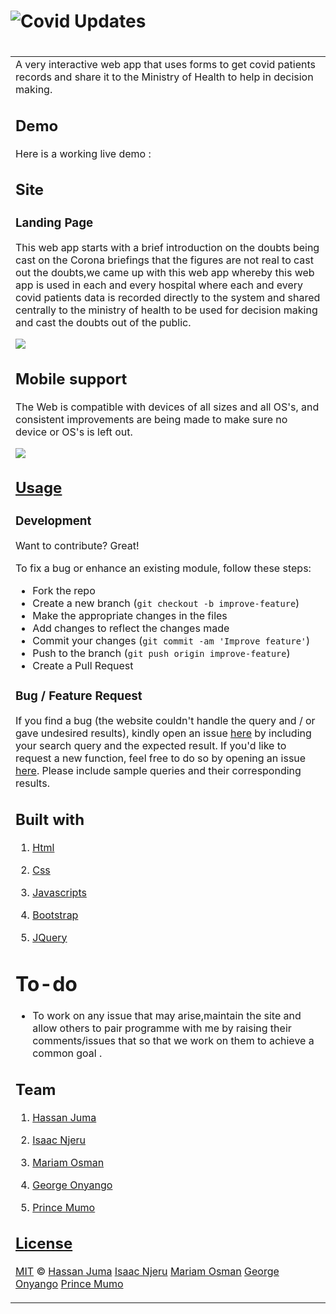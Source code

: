 # ![Covid Updates](./IMAGES/c6.jpg)

#

<table>
<tr>
<td>
  A very interactive  web app that uses forms to get covid patients records and share it to the Ministry of Health to help in decision making.

## Demo

Here is a working live demo :

## Site

### Landing Page

This web app starts with a brief introduction on the doubts being cast on the Corona briefings that the figures are not real to cast out the doubts,we came up with this web app whereby this web app is used in each and every hospital where each and every covid patients data is recorded directly to the system and shared centrally to the ministry of health to be used for decision making and cast the doubts out of the public.

![](https://github.com/HASSAN1A/Covid-Updates)

## Mobile support

The Web is compatible with devices of all sizes and all OS's, and consistent improvements are being made to make sure no device or OS's is left out.

![](https://github.com/Covid-Updates)

## [Usage]()

### Development

Want to contribute? Great!

To fix a bug or enhance an existing module, follow these steps:

- Fork the repo
- Create a new branch (`git checkout -b improve-feature`)
- Make the appropriate changes in the files
- Add changes to reflect the changes made
- Commit your changes (`git commit -am 'Improve feature'`)
- Push to the branch (`git push origin improve-feature`)
- Create a Pull Request

### Bug / Feature Request

If you find a bug (the website couldn't handle the query and / or gave undesired results), kindly open an issue [here](https://github.com/HASSAN1A/Covid-Updates/issues/new) by including your search query and the expected result.
If you'd like to request a new function, feel free to do so by opening an issue [here](https://github.com/HASSAN1A//issues/Covid-Updates). Please include sample queries and their corresponding results.

## Built with

1. [Html](https://www.w3schools.com/html/default.asp)

2. [Css](https://www.w3schools.com/css/css_colors.asp)

3. [Javascripts](https://javascript.info/ifelse)

4. [Bootstrap](https://getbootstrap.com/docs/4.5/components/jumbotron/)

5. [JQuery](https://jquery.com/)

# To-do

- To work on any issue that may arise,maintain the site and allow others to pair programme with me by raising their comments/issues that so that we work on them to achieve a common goal .

## Team

1. [Hassan Juma ](https://github.com/HASSAN1A)

2. [Isaac Njeru](https://github.com/njeruisaac)

3. [Mariam Osman](https://github.com/Mariannalove)

4. [George Onyango](https://github.com/George-Onyango)

5. [Prince Mumo](https://github.com/Princeyyyy)

## [License](https://github.com/HASSAN1A/Covid-Updates/blob/master/LICENSE.md)

[MIT](https://github.com/HASSAN1A/Covid-Updates/blob/master/LICENSE.md) © [Hassan Juma](https://github.com/HASSAN1A) [Isaac Njeru](https://github.com/njeruisaac) [Mariam Osman](https://github.com/Mariannalove)
[George Onyango](https://github.com/George-Onyango)
[Prince Mumo](https://github.com/Princeyyyy)
